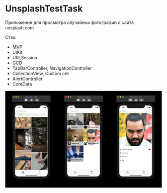 # UnsplashTestTask
 Приложение для просмотра случайных фотографий с сайта unsplash.com
 
 Стэк:
 - MVP
 - UIKit
 - URLSession
 - GCD
 - TabBarController, NavigationController
 - CollectionView, Custom cell
 - AlertController
 - CoreData

![](https://github.com/MagomedNagoev/media/blob/main/unsplash.jpg)
